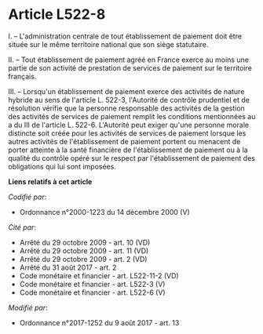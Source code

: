 # Article L522-8

I. – L'administration centrale de tout établissement de paiement doit être située sur le même territoire national que son
siège statutaire. 

II. – Tout établissement de paiement agréé en France exerce au moins une partie de son activité de prestation de services de
paiement sur le territoire français. 

III. – Lorsqu'un établissement de paiement exerce des activités de nature hybride au sens de l'article L. 522-3, l'Autorité
de contrôle prudentiel et de résolution vérifie que la personne responsable des activités de la gestion des activités de
services de paiement remplit les conditions mentionnées au a du III de l'article L. 522-6. L'Autorité peut exiger qu'une
personne morale distincte soit créée pour les activités de services de paiement lorsque les autres activités de
l'établissement de paiement portent ou menacent de porter atteinte à la santé financière de l'établissement de paiement ou à
la qualité du contrôle opéré sur le respect par l'établissement de paiement des obligations qui lui sont imposées.

**Liens relatifs à cet article**

_Codifié par_:

  - Ordonnance n°2000-1223 du 14 décembre 2000 (V)

_Cité par_:

  - Arrêté du 29 octobre 2009 - art. 10 (VD)
  - Arrêté du 29 octobre 2009 - art. 11 (VD)
  - Arrêté du 29 octobre 2009 - art. 2 (VD)
  - Arrêté du 31 août 2017 - art. 2
  - Code monétaire et financier - art. L522-11-2 (VD)
  - Code monétaire et financier - art. L522-3 (V)
  - Code monétaire et financier - art. L522-6 (V)

_Modifié par_:

  - Ordonnance n°2017-1252 du 9 août 2017 - art. 13

